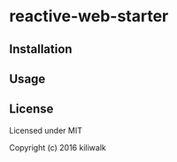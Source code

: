 reactive-web-starter
=================================

## Installation


## Usage


## License

Licensed under MIT

Copyright (c) 2016 kiliwalk
